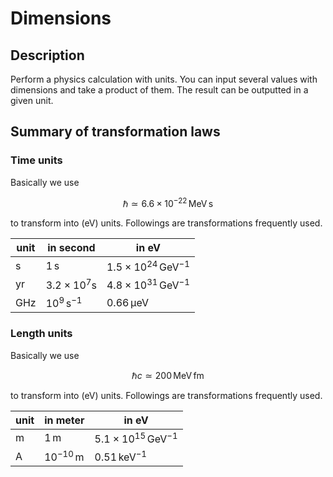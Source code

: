 # Dimensions

## Description

Perform a physics calculation with units.
You can input several values with dimensions and take a product of them.
The result can be outputted in a given unit.

## Summary of transformation laws

### Time units

Basically we use

``` math
\hbar \simeq 6.6 \times 10^{-22} \,\mathrm{MeV}\,\mathrm{s}
```

to transform into (eV) units.
Followings are transformations frequently used.

unit  |  in second  | in eV
--|--|--
s | $1\,\mathrm{s}$ | $1.5\times 10^{24}\,\mathrm{GeV}^{-1}$
yr | $3.2\times 10^7 \mathrm{s}$ | $4.8\times 10^{31}\,\mathrm{GeV}^{-1}$
GHz | $10^9\,\mathrm{s}^{-1}$ | $0.66\,\mathrm{\mu eV}$

### Length units

Basically we use

  ``` math
  \hbar c \simeq 200\,\mathrm{MeV}\,\mathrm{fm}
  ```
to transform into (eV) units.
Followings are transformations frequently used.

unit | in meter | in eV
--|---|--
m | $1\,\mathrm{m}$ | $5.1\times 10^{15}\,\mathrm{GeV}^{-1}$
A | $10^{-10}\,\mathrm{m}$ | $0.51\,\mathrm{keV}^{-1}$

